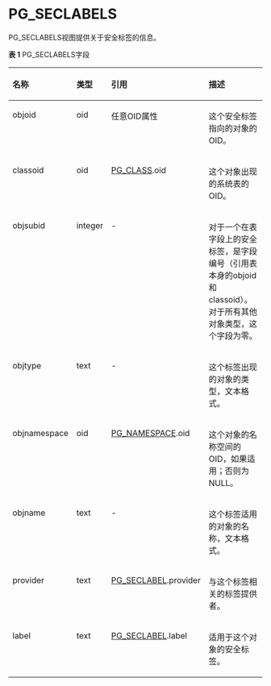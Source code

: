 # PG\_SECLABELS<a name="ZH-CN_TOPIC_0242385959"></a>

PG\_SECLABELS视图提供关于安全标签的信息。

**表 1**  PG\_SECLABELS字段

<a name="zh-cn_topic_0237122432_zh-cn_topic_0059778306_t357ce7e10b2e401b8d30d97032f3ea32"></a>
<table><thead align="left"><tr id="zh-cn_topic_0237122432_zh-cn_topic_0059778306_r2675e38b64994532b8b26d994abc83e3"><th class="cellrowborder" valign="top" width="19.548045195480455%" id="mcps1.2.5.1.1"><p id="zh-cn_topic_0237122432_zh-cn_topic_0059778306_aa6d8f1b3009f47c89c3d428078eee5fe"><a name="zh-cn_topic_0237122432_zh-cn_topic_0059778306_aa6d8f1b3009f47c89c3d428078eee5fe"></a><a name="zh-cn_topic_0237122432_zh-cn_topic_0059778306_aa6d8f1b3009f47c89c3d428078eee5fe"></a>名称</p>
</th>
<th class="cellrowborder" valign="top" width="10.718928107189281%" id="mcps1.2.5.1.2"><p id="zh-cn_topic_0237122432_zh-cn_topic_0059778306_a7f989350c0c14a0892b00cbfc94d983a"><a name="zh-cn_topic_0237122432_zh-cn_topic_0059778306_a7f989350c0c14a0892b00cbfc94d983a"></a><a name="zh-cn_topic_0237122432_zh-cn_topic_0059778306_a7f989350c0c14a0892b00cbfc94d983a"></a>类型</p>
</th>
<th class="cellrowborder" valign="top" width="31.386861313868614%" id="mcps1.2.5.1.3"><p id="zh-cn_topic_0237122432_zh-cn_topic_0059778306_a63ea49d211354a53b7a5d2302688b2ea"><a name="zh-cn_topic_0237122432_zh-cn_topic_0059778306_a63ea49d211354a53b7a5d2302688b2ea"></a><a name="zh-cn_topic_0237122432_zh-cn_topic_0059778306_a63ea49d211354a53b7a5d2302688b2ea"></a>引用</p>
</th>
<th class="cellrowborder" valign="top" width="38.34616538346165%" id="mcps1.2.5.1.4"><p id="zh-cn_topic_0237122432_zh-cn_topic_0059778306_a226781f601bf47f4b9d2ec221339815c"><a name="zh-cn_topic_0237122432_zh-cn_topic_0059778306_a226781f601bf47f4b9d2ec221339815c"></a><a name="zh-cn_topic_0237122432_zh-cn_topic_0059778306_a226781f601bf47f4b9d2ec221339815c"></a>描述</p>
</th>
</tr>
</thead>
<tbody><tr id="zh-cn_topic_0237122432_zh-cn_topic_0059778306_rff4223baa3a448e0bfa29c060f716277"><td class="cellrowborder" valign="top" width="19.548045195480455%" headers="mcps1.2.5.1.1 "><p id="zh-cn_topic_0237122432_zh-cn_topic_0059778306_a50f4874b8f1e46b8b670d3254b08c618"><a name="zh-cn_topic_0237122432_zh-cn_topic_0059778306_a50f4874b8f1e46b8b670d3254b08c618"></a><a name="zh-cn_topic_0237122432_zh-cn_topic_0059778306_a50f4874b8f1e46b8b670d3254b08c618"></a>objoid</p>
</td>
<td class="cellrowborder" valign="top" width="10.718928107189281%" headers="mcps1.2.5.1.2 "><p id="zh-cn_topic_0237122432_zh-cn_topic_0059778306_a2a5c2c748a5148a9a53a5c6917a8dade"><a name="zh-cn_topic_0237122432_zh-cn_topic_0059778306_a2a5c2c748a5148a9a53a5c6917a8dade"></a><a name="zh-cn_topic_0237122432_zh-cn_topic_0059778306_a2a5c2c748a5148a9a53a5c6917a8dade"></a>oid</p>
</td>
<td class="cellrowborder" valign="top" width="31.386861313868614%" headers="mcps1.2.5.1.3 "><p id="zh-cn_topic_0237122432_zh-cn_topic_0059778306_a4ad2b4948e1845b08f6c9697669d7252"><a name="zh-cn_topic_0237122432_zh-cn_topic_0059778306_a4ad2b4948e1845b08f6c9697669d7252"></a><a name="zh-cn_topic_0237122432_zh-cn_topic_0059778306_a4ad2b4948e1845b08f6c9697669d7252"></a>任意OID属性</p>
</td>
<td class="cellrowborder" valign="top" width="38.34616538346165%" headers="mcps1.2.5.1.4 "><p id="zh-cn_topic_0237122432_zh-cn_topic_0059778306_a9095c13c1d304c258fffd71601da5419"><a name="zh-cn_topic_0237122432_zh-cn_topic_0059778306_a9095c13c1d304c258fffd71601da5419"></a><a name="zh-cn_topic_0237122432_zh-cn_topic_0059778306_a9095c13c1d304c258fffd71601da5419"></a>这个安全标签指向的对象的OID。</p>
</td>
</tr>
<tr id="zh-cn_topic_0237122432_zh-cn_topic_0059778306_r026eaf876bb945e4aeb06d98bd8df727"><td class="cellrowborder" valign="top" width="19.548045195480455%" headers="mcps1.2.5.1.1 "><p id="zh-cn_topic_0237122432_zh-cn_topic_0059778306_a5e19b166e01a45ab8953c469d5eb56ca"><a name="zh-cn_topic_0237122432_zh-cn_topic_0059778306_a5e19b166e01a45ab8953c469d5eb56ca"></a><a name="zh-cn_topic_0237122432_zh-cn_topic_0059778306_a5e19b166e01a45ab8953c469d5eb56ca"></a>classoid</p>
</td>
<td class="cellrowborder" valign="top" width="10.718928107189281%" headers="mcps1.2.5.1.2 "><p id="zh-cn_topic_0237122432_zh-cn_topic_0059778306_accdc2bf8e91a447d88c25857162a817f"><a name="zh-cn_topic_0237122432_zh-cn_topic_0059778306_accdc2bf8e91a447d88c25857162a817f"></a><a name="zh-cn_topic_0237122432_zh-cn_topic_0059778306_accdc2bf8e91a447d88c25857162a817f"></a>oid</p>
</td>
<td class="cellrowborder" valign="top" width="31.386861313868614%" headers="mcps1.2.5.1.3 "><p id="zh-cn_topic_0237122432_zh-cn_topic_0059778306_a3eb4dfcee70e4b6db5cccc117c1bed18"><a name="zh-cn_topic_0237122432_zh-cn_topic_0059778306_a3eb4dfcee70e4b6db5cccc117c1bed18"></a><a name="zh-cn_topic_0237122432_zh-cn_topic_0059778306_a3eb4dfcee70e4b6db5cccc117c1bed18"></a><a href="PG_CLASS.md">PG_CLASS</a>.oid</p>
</td>
<td class="cellrowborder" valign="top" width="38.34616538346165%" headers="mcps1.2.5.1.4 "><p id="zh-cn_topic_0237122432_zh-cn_topic_0059778306_a19a3b7f377ba49178505b8a408348803"><a name="zh-cn_topic_0237122432_zh-cn_topic_0059778306_a19a3b7f377ba49178505b8a408348803"></a><a name="zh-cn_topic_0237122432_zh-cn_topic_0059778306_a19a3b7f377ba49178505b8a408348803"></a>这个对象出现的系统表的OID。</p>
</td>
</tr>
<tr id="zh-cn_topic_0237122432_zh-cn_topic_0059778306_ra77cafa0ff2b46e89b2ec6a3bc6febca"><td class="cellrowborder" valign="top" width="19.548045195480455%" headers="mcps1.2.5.1.1 "><p id="zh-cn_topic_0237122432_zh-cn_topic_0059778306_ae7c6af81a2714e45b6049f8ad187732a"><a name="zh-cn_topic_0237122432_zh-cn_topic_0059778306_ae7c6af81a2714e45b6049f8ad187732a"></a><a name="zh-cn_topic_0237122432_zh-cn_topic_0059778306_ae7c6af81a2714e45b6049f8ad187732a"></a>objsubid</p>
</td>
<td class="cellrowborder" valign="top" width="10.718928107189281%" headers="mcps1.2.5.1.2 "><p id="zh-cn_topic_0237122432_zh-cn_topic_0059778306_ad13c31cc4cbb48e0b3bc94355a2e1ca4"><a name="zh-cn_topic_0237122432_zh-cn_topic_0059778306_ad13c31cc4cbb48e0b3bc94355a2e1ca4"></a><a name="zh-cn_topic_0237122432_zh-cn_topic_0059778306_ad13c31cc4cbb48e0b3bc94355a2e1ca4"></a>integer</p>
</td>
<td class="cellrowborder" valign="top" width="31.386861313868614%" headers="mcps1.2.5.1.3 "><p id="zh-cn_topic_0237122432_zh-cn_topic_0059778306_aa2619996e7ee48a7b91b4026c07e88e4"><a name="zh-cn_topic_0237122432_zh-cn_topic_0059778306_aa2619996e7ee48a7b91b4026c07e88e4"></a><a name="zh-cn_topic_0237122432_zh-cn_topic_0059778306_aa2619996e7ee48a7b91b4026c07e88e4"></a>-</p>
</td>
<td class="cellrowborder" valign="top" width="38.34616538346165%" headers="mcps1.2.5.1.4 "><p id="zh-cn_topic_0237122432_zh-cn_topic_0059778306_a5fec84c77c77423c866f61ac7681a226"><a name="zh-cn_topic_0237122432_zh-cn_topic_0059778306_a5fec84c77c77423c866f61ac7681a226"></a><a name="zh-cn_topic_0237122432_zh-cn_topic_0059778306_a5fec84c77c77423c866f61ac7681a226"></a>对于一个在表字段上的安全标签，是字段编号（引用表本身的objoid和classoid）。对于所有其他对象类型，这个字段为零。</p>
</td>
</tr>
<tr id="zh-cn_topic_0237122432_zh-cn_topic_0059778306_rdfc462741f674892a4d51eb9f9e9f0f7"><td class="cellrowborder" valign="top" width="19.548045195480455%" headers="mcps1.2.5.1.1 "><p id="zh-cn_topic_0237122432_zh-cn_topic_0059778306_a59f7a26ceda44cdb8d0add7c47af8c31"><a name="zh-cn_topic_0237122432_zh-cn_topic_0059778306_a59f7a26ceda44cdb8d0add7c47af8c31"></a><a name="zh-cn_topic_0237122432_zh-cn_topic_0059778306_a59f7a26ceda44cdb8d0add7c47af8c31"></a>objtype</p>
</td>
<td class="cellrowborder" valign="top" width="10.718928107189281%" headers="mcps1.2.5.1.2 "><p id="zh-cn_topic_0237122432_zh-cn_topic_0059778306_a51b5c273cf134237911619d4a8afbd48"><a name="zh-cn_topic_0237122432_zh-cn_topic_0059778306_a51b5c273cf134237911619d4a8afbd48"></a><a name="zh-cn_topic_0237122432_zh-cn_topic_0059778306_a51b5c273cf134237911619d4a8afbd48"></a>text</p>
</td>
<td class="cellrowborder" valign="top" width="31.386861313868614%" headers="mcps1.2.5.1.3 "><p id="zh-cn_topic_0237122432_zh-cn_topic_0059778306_acb9394b7539a415e88cb79023a49cb00"><a name="zh-cn_topic_0237122432_zh-cn_topic_0059778306_acb9394b7539a415e88cb79023a49cb00"></a><a name="zh-cn_topic_0237122432_zh-cn_topic_0059778306_acb9394b7539a415e88cb79023a49cb00"></a>-</p>
</td>
<td class="cellrowborder" valign="top" width="38.34616538346165%" headers="mcps1.2.5.1.4 "><p id="zh-cn_topic_0237122432_zh-cn_topic_0059778306_ad57341ba256b41d6b9d153b906e939d6"><a name="zh-cn_topic_0237122432_zh-cn_topic_0059778306_ad57341ba256b41d6b9d153b906e939d6"></a><a name="zh-cn_topic_0237122432_zh-cn_topic_0059778306_ad57341ba256b41d6b9d153b906e939d6"></a>这个标签出现的对象的类型，文本格式。</p>
</td>
</tr>
<tr id="zh-cn_topic_0237122432_zh-cn_topic_0059778306_r6ce40fb3b20d4760b8c06f6b2cf45a60"><td class="cellrowborder" valign="top" width="19.548045195480455%" headers="mcps1.2.5.1.1 "><p id="zh-cn_topic_0237122432_zh-cn_topic_0059778306_ab5aa7c487d1846ed9b1923ca62ef140d"><a name="zh-cn_topic_0237122432_zh-cn_topic_0059778306_ab5aa7c487d1846ed9b1923ca62ef140d"></a><a name="zh-cn_topic_0237122432_zh-cn_topic_0059778306_ab5aa7c487d1846ed9b1923ca62ef140d"></a>objnamespace</p>
</td>
<td class="cellrowborder" valign="top" width="10.718928107189281%" headers="mcps1.2.5.1.2 "><p id="zh-cn_topic_0237122432_zh-cn_topic_0059778306_a5391e6656642486a8f1523e1698a7d61"><a name="zh-cn_topic_0237122432_zh-cn_topic_0059778306_a5391e6656642486a8f1523e1698a7d61"></a><a name="zh-cn_topic_0237122432_zh-cn_topic_0059778306_a5391e6656642486a8f1523e1698a7d61"></a>oid</p>
</td>
<td class="cellrowborder" valign="top" width="31.386861313868614%" headers="mcps1.2.5.1.3 "><p id="zh-cn_topic_0237122432_zh-cn_topic_0059778306_a4d12ed4036514c69864f150dea058d2f"><a name="zh-cn_topic_0237122432_zh-cn_topic_0059778306_a4d12ed4036514c69864f150dea058d2f"></a><a name="zh-cn_topic_0237122432_zh-cn_topic_0059778306_a4d12ed4036514c69864f150dea058d2f"></a><a href="PG_NAMESPACE.md#ZH-CN_TOPIC_0242385828">PG_NAMESPACE</a>.oid</p>
</td>
<td class="cellrowborder" valign="top" width="38.34616538346165%" headers="mcps1.2.5.1.4 "><p id="zh-cn_topic_0237122432_zh-cn_topic_0059778306_aa5a1f016dec34a1aa5b2d6db9c755358"><a name="zh-cn_topic_0237122432_zh-cn_topic_0059778306_aa5a1f016dec34a1aa5b2d6db9c755358"></a><a name="zh-cn_topic_0237122432_zh-cn_topic_0059778306_aa5a1f016dec34a1aa5b2d6db9c755358"></a>这个对象的名称空间的OID，如果适用；否则为NULL。</p>
</td>
</tr>
<tr id="zh-cn_topic_0237122432_zh-cn_topic_0059778306_r9de19dac15e0495695b44b922cbf7b74"><td class="cellrowborder" valign="top" width="19.548045195480455%" headers="mcps1.2.5.1.1 "><p id="zh-cn_topic_0237122432_zh-cn_topic_0059778306_a407c02a23cf143c5b1948761381aa785"><a name="zh-cn_topic_0237122432_zh-cn_topic_0059778306_a407c02a23cf143c5b1948761381aa785"></a><a name="zh-cn_topic_0237122432_zh-cn_topic_0059778306_a407c02a23cf143c5b1948761381aa785"></a>objname</p>
</td>
<td class="cellrowborder" valign="top" width="10.718928107189281%" headers="mcps1.2.5.1.2 "><p id="zh-cn_topic_0237122432_zh-cn_topic_0059778306_ae327d3deaeef42c9af41984b7de007b0"><a name="zh-cn_topic_0237122432_zh-cn_topic_0059778306_ae327d3deaeef42c9af41984b7de007b0"></a><a name="zh-cn_topic_0237122432_zh-cn_topic_0059778306_ae327d3deaeef42c9af41984b7de007b0"></a>text</p>
</td>
<td class="cellrowborder" valign="top" width="31.386861313868614%" headers="mcps1.2.5.1.3 "><p id="zh-cn_topic_0237122432_zh-cn_topic_0059778306_a3bbeb36085be487bb2e75b7f18b29792"><a name="zh-cn_topic_0237122432_zh-cn_topic_0059778306_a3bbeb36085be487bb2e75b7f18b29792"></a><a name="zh-cn_topic_0237122432_zh-cn_topic_0059778306_a3bbeb36085be487bb2e75b7f18b29792"></a>-</p>
</td>
<td class="cellrowborder" valign="top" width="38.34616538346165%" headers="mcps1.2.5.1.4 "><p id="zh-cn_topic_0237122432_zh-cn_topic_0059778306_ab5fbfbcd329a4957914d71a7ca4d39a6"><a name="zh-cn_topic_0237122432_zh-cn_topic_0059778306_ab5fbfbcd329a4957914d71a7ca4d39a6"></a><a name="zh-cn_topic_0237122432_zh-cn_topic_0059778306_ab5fbfbcd329a4957914d71a7ca4d39a6"></a>这个标签适用的对象的名称，文本格式。</p>
</td>
</tr>
<tr id="zh-cn_topic_0237122432_zh-cn_topic_0059778306_rdcc05848f86d4a1d878219fe011739a9"><td class="cellrowborder" valign="top" width="19.548045195480455%" headers="mcps1.2.5.1.1 "><p id="zh-cn_topic_0237122432_zh-cn_topic_0059778306_a517e70e41d6d4207a4cbf3860bbc232b"><a name="zh-cn_topic_0237122432_zh-cn_topic_0059778306_a517e70e41d6d4207a4cbf3860bbc232b"></a><a name="zh-cn_topic_0237122432_zh-cn_topic_0059778306_a517e70e41d6d4207a4cbf3860bbc232b"></a>provider</p>
</td>
<td class="cellrowborder" valign="top" width="10.718928107189281%" headers="mcps1.2.5.1.2 "><p id="zh-cn_topic_0237122432_zh-cn_topic_0059778306_a6fe3ac6434014c4d8a2579e4d67d4cce"><a name="zh-cn_topic_0237122432_zh-cn_topic_0059778306_a6fe3ac6434014c4d8a2579e4d67d4cce"></a><a name="zh-cn_topic_0237122432_zh-cn_topic_0059778306_a6fe3ac6434014c4d8a2579e4d67d4cce"></a>text</p>
</td>
<td class="cellrowborder" valign="top" width="31.386861313868614%" headers="mcps1.2.5.1.3 "><p id="zh-cn_topic_0237122432_zh-cn_topic_0059778306_a873e67790eba4ae38793e45924f84a57"><a name="zh-cn_topic_0237122432_zh-cn_topic_0059778306_a873e67790eba4ae38793e45924f84a57"></a><a name="zh-cn_topic_0237122432_zh-cn_topic_0059778306_a873e67790eba4ae38793e45924f84a57"></a><a href="PG_SECLABEL.md#ZH-CN_TOPIC_0242385841">PG_SECLABEL</a>.provider</p>
</td>
<td class="cellrowborder" valign="top" width="38.34616538346165%" headers="mcps1.2.5.1.4 "><p id="zh-cn_topic_0237122432_zh-cn_topic_0059778306_a20804089f2c84ffdb3df144eaeb8c251"><a name="zh-cn_topic_0237122432_zh-cn_topic_0059778306_a20804089f2c84ffdb3df144eaeb8c251"></a><a name="zh-cn_topic_0237122432_zh-cn_topic_0059778306_a20804089f2c84ffdb3df144eaeb8c251"></a>与这个标签相关的标签提供者。</p>
</td>
</tr>
<tr id="zh-cn_topic_0237122432_zh-cn_topic_0059778306_r9617b97975484ab2b1ad603e7d15b301"><td class="cellrowborder" valign="top" width="19.548045195480455%" headers="mcps1.2.5.1.1 "><p id="zh-cn_topic_0237122432_zh-cn_topic_0059778306_a8d0b9a6ca2a74f18a80aaa02cf234fa3"><a name="zh-cn_topic_0237122432_zh-cn_topic_0059778306_a8d0b9a6ca2a74f18a80aaa02cf234fa3"></a><a name="zh-cn_topic_0237122432_zh-cn_topic_0059778306_a8d0b9a6ca2a74f18a80aaa02cf234fa3"></a>label</p>
</td>
<td class="cellrowborder" valign="top" width="10.718928107189281%" headers="mcps1.2.5.1.2 "><p id="zh-cn_topic_0237122432_zh-cn_topic_0059778306_a3f276f23078e403d9d02b4d09064a2a7"><a name="zh-cn_topic_0237122432_zh-cn_topic_0059778306_a3f276f23078e403d9d02b4d09064a2a7"></a><a name="zh-cn_topic_0237122432_zh-cn_topic_0059778306_a3f276f23078e403d9d02b4d09064a2a7"></a>text</p>
</td>
<td class="cellrowborder" valign="top" width="31.386861313868614%" headers="mcps1.2.5.1.3 "><p id="zh-cn_topic_0237122432_zh-cn_topic_0059778306_a548e8f0f269c4369872876ddc00efeb7"><a name="zh-cn_topic_0237122432_zh-cn_topic_0059778306_a548e8f0f269c4369872876ddc00efeb7"></a><a name="zh-cn_topic_0237122432_zh-cn_topic_0059778306_a548e8f0f269c4369872876ddc00efeb7"></a><a href="PG_SECLABEL.md#ZH-CN_TOPIC_0242385841">PG_SECLABEL</a>.label</p>
</td>
<td class="cellrowborder" valign="top" width="38.34616538346165%" headers="mcps1.2.5.1.4 "><p id="zh-cn_topic_0237122432_zh-cn_topic_0059778306_a920cadb3e77d4170ba5848b97df46036"><a name="zh-cn_topic_0237122432_zh-cn_topic_0059778306_a920cadb3e77d4170ba5848b97df46036"></a><a name="zh-cn_topic_0237122432_zh-cn_topic_0059778306_a920cadb3e77d4170ba5848b97df46036"></a>适用于这个对象的安全标签。</p>
</td>
</tr>
</tbody>
</table>

